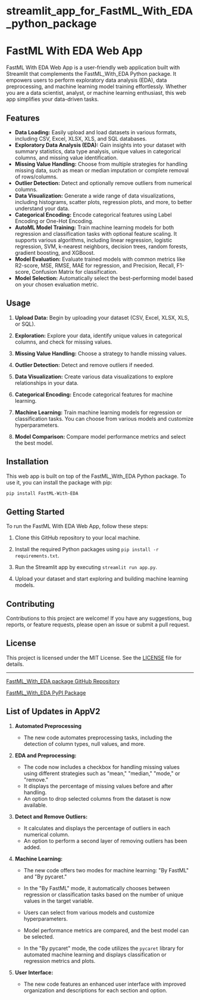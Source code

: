 # streamlit_app_for_FastML_With_EDA_python_package


# FastML With EDA Web App

FastML With EDA Web App is a user-friendly web application built with Streamlit that complements the FastML_With_EDA Python package. It empowers users to perform exploratory data analysis (EDA), data preprocessing, and machine learning model training effortlessly. Whether you are a data scientist, analyst, or machine learning enthusiast, this web app simplifies your data-driven tasks.

## Features

- **Data Loading:** Easily upload and load datasets in various formats, including CSV, Excel, XLSX, XLS, and SQL databases.
- **Exploratory Data Analysis (EDA):** Gain insights into your dataset with summary statistics, data type analysis, unique values in categorical columns, and missing value identification.
- **Missing Value Handling:** Choose from multiple strategies for handling missing data, such as mean or median imputation or complete removal of rows/columns.
- **Outlier Detection:** Detect and optionally remove outliers from numerical columns.
- **Data Visualization:** Generate a wide range of data visualizations, including histograms, scatter plots, regression plots, and more, to better understand your data.
- **Categorical Encoding:** Encode categorical features using Label Encoding or One-Hot Encoding.
- **AutoML Model Training:** Train machine learning models for both regression and classification tasks with optional feature scaling. It supports various algorithms, including linear regression, logistic regression, SVM, k-nearest neighbors, decision trees, random forests, gradient boosting, and XGBoost.
- **Model Evaluation:** Evaluate trained models with common metrics like R2-score, MSE, RMSE, MAE for regression, and Precision, Recall, F1-score, Confusion Matrix for classification.
- **Model Selection:** Automatically select the best-performing model based on your chosen evaluation metric.

## Usage

1. **Upload Data:** Begin by uploading your dataset (CSV, Excel, XLSX, XLS, or SQL).

2. **Exploration:** Explore your data, identify unique values in categorical columns, and check for missing values.

3. **Missing Value Handling:** Choose a strategy to handle missing values.

4. **Outlier Detection:** Detect and remove outliers if needed.

5. **Data Visualization:** Create various data visualizations to explore relationships in your data.

6. **Categorical Encoding:** Encode categorical features for machine learning.

7. **Machine Learning:** Train machine learning models for regression or classification tasks. You can choose from various models and customize hyperparameters.

8. **Model Comparison:** Compare model performance metrics and select the best model.


## Installation

This web app is built on top of the FastML_With_EDA Python package. To use it, you can install the package with pip:

```bash
pip install FastML-With-EDA
```

## Getting Started

To run the FastML With EDA Web App, follow these steps:

1. Clone this GitHub repository to your local machine.

2. Install the required Python packages using `pip install -r requirements.txt`.

3. Run the Streamlit app by executing `streamlit run app.py`.

4. Upload your dataset and start exploring and building machine learning models.

## Contributing

Contributions to this project are welcome! If you have any suggestions, bug reports, or feature requests, please open an issue or submit a pull request.

## License

This project is licensed under the MIT License. See the [LICENSE](LICENSE) file for details.

---

[FastML_With_EDA package GitHub Repository](https://github.com/Veto2922/Fast-Machine-Learning-With-EDA-python-package)

[FastML_With_EDA PyPI Package](https://pypi.org/project/FastML-With-EDA/)


## List of Updates in AppV2

1. **Automated Preprocessing**
   - The new code automates preprocessing tasks, including the detection of column types, null values, and more.

2. **EDA and Preprocessing:**
   - The code now includes a checkbox for handling missing values using different strategies such as "mean," "median," "mode," or "remove."
   - It displays the percentage of missing values before and after handling.
   - An option to drop selected columns from the dataset is now available.

3. **Detect and Remove Outliers:**
   - It calculates and displays the percentage of outliers in each numerical column.
   - An option to perform a second layer of removing outliers has been added.

4. **Machine Learning:**
   - The new code offers two modes for machine learning: "By FastML" and "By pycaret."
   - In the "By FastML" mode, it automatically chooses between regression or classification tasks based on the number of unique values in the target variable.
   - Users can select from various models and customize hyperparameters.
   - Model performance metrics are compared, and the best model can be selected.

   - In the "By pycaret" mode, the code utilizes the `pycaret` library for automated machine learning and displays classification or regression metrics and plots.

5. **User Interface:**
   - The new code features an enhanced user interface with improved organization and descriptions for each section and option.
